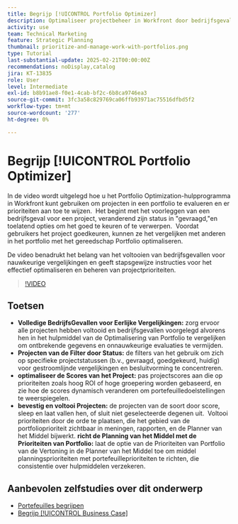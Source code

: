 ```yaml
---
title: Begrijp [!UICONTROL Portfolio Optimizer]
description: Optimaliseer projectbeheer in Workfront door bedrijfsgevallen voor eerlijke vergelijkingen te voltooien, projecten door status te filtreren, scores dynamisch aan te passen, projecten effectief voorrang te geven aan te geven, en middelplanning op portefeuilledoelstellingen te richten.
activity: use
team: Technical Marketing
feature: Strategic Planning
thumbnail: prioritize-and-manage-work-with-portfolios.png
type: Tutorial
last-substantial-update: 2025-02-21T00:00:00Z
recommendations: noDisplay,catalog
jira: KT-13835
role: User
level: Intermediate
exl-id: b8b91ae8-f0e1-4cab-bf2c-6b8ca9746ea3
source-git-commit: 3fc3a58c829769ca06ffb93971ac75516dfbd5f2
workflow-type: tm+mt
source-wordcount: '277'
ht-degree: 0%

---
```


# Begrijp [!UICONTROL Portfolio Optimizer]

In de video wordt uitgelegd hoe u het Portfolio Optimization-hulpprogramma in Workfront kunt gebruiken om projecten in een portfolio te evalueren en er prioriteiten aan toe te wijzen. &#x200B; Het begint met het voorleggen van een bedrijfsgeval voor een project, veranderend zijn status in &quot;gevraagd,&quot;en toelatend opties om het goed te keuren of te verwerpen. &#x200B; Voordat gebruikers het project goedkeuren, kunnen ze het vergelijken met anderen in het portfolio met het gereedschap Portfolio optimaliseren. &#x200B;

De video benadrukt het belang van het voltooien van bedrijfsgevallen voor nauwkeurige vergelijkingen en geeft stapsgewijze instructies voor het effectief optimaliseren en beheren van projectprioriteiten. &#x200B;

>[!VIDEO](https://video.tv.adobe.com/v/3446281/?quality=12&learn=on&enablevpops&captions=dut)

## Toetsen

* **Volledige BedrijfsGevallen voor Eerlijke Vergelijkingen:** zorg ervoor alle projecten hebben voltooid en bedrijfsgevallen voorgelegd alvorens hen in het hulpmiddel van de Optimalisering van Portfolio te vergelijken om ontbrekende gegevens en onnauwkeurige evaluaties te vermijden. &#x200B;
* **Projecten van de Filter door Status:** de filters van het gebruik om zich op specifieke projectstatussen (b.v., gevraagd, goedgekeurd, huidig) voor gestroomlijnde vergelijkingen en besluitvorming te concentreren. &#x200B;
* **optimaliseer de Scores van het Project:** pas projectscores aan die op prioriteiten zoals hoog ROI of hoge groepering worden gebaseerd, en zie hoe de scores dynamisch veranderen om portefeuilledoelstellingen te weerspiegelen. &#x200B;
* **bevestig en voltooi Projecten:** de projecten van de soort door score, sleep en laat vallen hen, of sluit niet geselecteerde degenen uit. &#x200B; Voltooi prioriteiten door de orde te plaatsen, die het gebied van de portfolioprioriteit zichtbaar in meningen, rapporten, en de Planner van het Middel bijwerkt. &#x200B;**richt de Planning van het Middel met de Prioriteiten van Portfolio:** laat de optie van de Prioriteiten van Portfolio van de Vertoning in de Planner van het Middel toe om middel planningsprioriteiten met portefeuilleprioriteiten te richten, die consistentie over hulpmiddelen verzekeren. &#x200B;


## Aanbevolen zelfstudies over dit onderwerp

* [Portefeuilles begrijpen](/help/portfolios-and-programs/overview-of-adobe-workfront-portfolios.md)
* [Begrijp [!UICONTROL Business Case]](/help/portfolios-and-programs/introduction-to-the-business-case.md)
